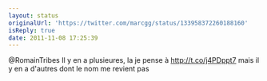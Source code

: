 ```yaml
---
layout: status
originalUrl: 'https://twitter.com/marcgg/status/133958372260188160'
isReply: true
date: 2011-11-08 17:25:39
---
```


@RomainTribes Il y en a plusieures, la je pense à http://t.co/j4PDppt7 mais il y en a d'autres dont le nom me revient pas
